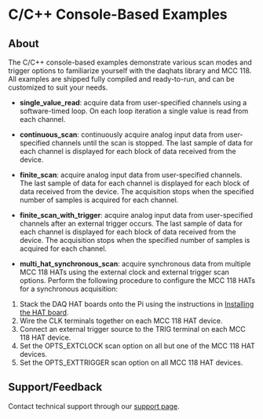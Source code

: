 # C/C++ Console-Based Examples

## About
The C/C++ console-based examples demonstrate various scan modes and trigger options to familiarize yourself
with the daqhats library and MCC 118. All examples are shipped fully compiled and ready-to-run, and can
be customized to suit your needs.

- **single_value_read**: acquire data from user-specified channels using a software-timed loop. On each loop iteration a single value is read from each channel.

- **continuous_scan**: continuously acquire analog input data from user-specified channels until the scan is stopped. The last sample of data for each channel is displayed for each block of data received from the device.

- **finite_scan**: acquire analog input data from user-specified channels. The last sample of data for each channel is displayed for each block of data received from the device. The acquisition stops when the specified number of samples is acquired for each channel.

- **finite_scan_with_trigger**: acquire analog input data from user-specified channels after an external trigger occurs. The last sample of data for each channel is displayed for each block of data received from the device. The acquisition stops when the specified number of samples is acquired for each channel.

- **multi_hat_synchronous_scan**: acquire synchronous data from multiple MCC 118 HATs using the external clock and external trigger scan options. 
Perform the following procedure to configure the MCC 118 HATs for a synchronous acquisition:
1. Stack the DAQ HAT boards onto the Pi using the instructions in [Installing the HAT board](https://www.mccdaq.com/PDFs/Manuals/DAQ-HAT/hardware.html).
2. Wire the CLK terminals together on each MCC 118 HAT device.
3. Connect an external trigger source to the TRIG terminal on each MCC 118 HAT device.
4. Set the OPTS_EXTCLOCK scan option on all but one of the MCC 118 HAT devices.
5. Set the OPTS_EXTTRIGGER scan option on all MCC 118 HAT devices.

## Support/Feedback
Contact technical support through our [support page](https://www.mccdaq.com/support/support_form.aspx).